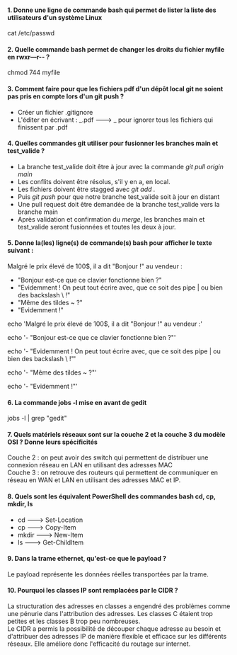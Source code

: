 #### 1. Donne une ligne de commande bash qui permet de lister la liste des utilisateurs d'un système Linux

cat /etc/passwd

#### 2. Quelle commande bash permet de changer les droits du fichier myfile en rwxr—r-- ?

chmod 744 myfile

#### 3. Comment faire pour que les fichiers pdf d'un dépôt local git ne soient pas pris en compte lors d'un git push ?

- Créer un fichier .gitignore
- L'éditer en écrivant : _.pdf ---> _ pour ignorer tous les fichiers qui finissent par .pdf

#### 4. Quelles commandes git utiliser pour fusionner les branches main et test_valide ?

- La branche test_valide doit être à jour avec la commande _git pull origin main_
- Les conflits doivent être résolus, s'il y en a, en local.
- Les fichiers doivent être stagged avec _git add ._
- Puis _git push_ pour que notre branche test_valide soit à jour en distant
- Une pull request doit être demandée de la branche test_valide vers la branche main
- Après validation et confirmation du _merge_, les branches main et test_valide seront fusionnées et toutes les deux à jour.

#### 5. Donne la(les) ligne(s) de commande(s) bash pour afficher le texte suivant :

Malgré le prix élevé de 100$, il a dit "Bonjour !" au vendeur :

- "Bonjour est-ce que ce clavier fonctionne bien ?"
- "Evidemment ! On peut tout écrire avec, que ce soit des pipe | ou bien des backslash \\ !"
- "Même des tildes ~ ?"
- "Evidemment !"

echo 'Malgré le prix élevé de 100$, il a dit "Bonjour !" au vendeur :'

echo '- "Bonjour est-ce que ce clavier fonctionne bien ?"'

echo '- "Evidemment ! On peut tout écrire avec, que ce soit des pipe | ou bien des backslash \\ !"'

echo '- "Même des tildes ~ ?"'

echo '- "Evidemment !"'

#### 6. La commande jobs -l mise en avant de gedit

jobs -l | grep "gedit"

#### 7. Quels matériels réseaux sont sur la couche 2 et la couche 3 du modèle OSI ? Donne leurs spécificités

Couche 2 : on peut avoir des switch qui permettent de distribuer une connexion réseau en LAN en utilisant des adresses MAC  
Couche 3 : on retrouve des routeurs qui permettent de communiquer en réseau en WAN et LAN en utilisant des adresses MAC et IP.

#### 8. Quels sont les équivalent PowerShell des commandes bash cd, cp, mkdir, ls

- cd ---> Set-Location
- cp ---> Copy-Item
- mkdir ---> New-Item
- ls ---> Get-ChildItem

#### 9. Dans la trame ethernet, qu'est-ce que le payload ?

Le payload représente les données réelles transportées par la trame.

#### 10. Pourquoi les classes IP sont remplacées par le CIDR ?

La structuration des adresses en classes a engendré des problèmes comme une pénurie dans l'attribution des adresses. Les classes C étaient trop petites et les classes B trop peu nombreuses.  
Le CIDR a permis la possibilité de découper chaque adresse au besoin et d'attribuer des adresses IP de manière flexible et efficace sur les différents réseaux. Elle améliore donc l'efficacité du routage sur internet.
